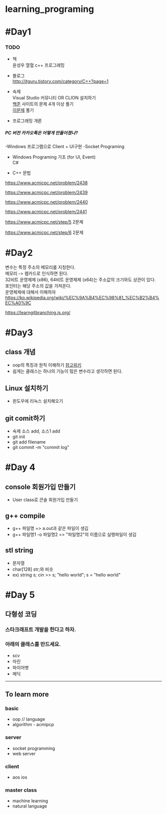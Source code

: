 # learning_programing

# #Day1  

### TODO
* 책   
윤성우 열혈 c++ 프로그래밍  
* 블로그  
http://itguru.tistory.com/category/C++?page=1  
* 숙제  
Visual Studio 커뮤니티 OR CLION 설치하기  
[백준](https://www.acmicpc.net/step/1) 사이트의 문제 4개 이상 풀기  
[이문제](https://www.acmicpc.net/problem/2741) 풀기  


* 프로그래밍 개론  
##### PC 버전 카카오톡은 어떻게 만들어졌나?
-Windows 프로그램으로 Client + UI구현
-Socket Programing

* Windows Programing 기초 (for UI, Event)  
C#

* C++ 문법  

https://www.acmicpc.net/problem/2438  

https://www.acmicpc.net/problem/2439  

https://www.acmicpc.net/problem/2440  

https://www.acmicpc.net/problem/2441  

https://www.acmicpc.net/step/5  2문제  

https://www.acmicpc.net/step/6  2문제  


# #Day2  

 변수는 특정 주소의 메모리를 지칭한다.  
 메모리 -> 램카드로 인식하면 된다.  
 32비트 운영체제 (x86), 64비트 운영체제 (x64)는 주소값의 크기와도 상관이 있다.  
 포인터는 해당 주소의 값을 가져온다.  
 운영체제에 대해서 이해하자   
 https://ko.wikipedia.org/wiki/%EC%9A%B4%EC%98%81_%EC%B2%B4%EC%A0%9C  
 
 https://learngitbranching.js.org/
 
 # #Day3
 
## class 개념  
- oop의 특징과 원칙 이해하기 [참고위키](https://en.wikipedia.org/wiki/Object-oriented_programming)
- 쉽게는 클래스는 하나의 기능이 많은 변수라고 생각하면 된다.

## Linux 설치하기
- 윈도우에 리눅스 설치해오기

## git comit하기
- 숙제 소스 add, 소스1 add
- git init
- git add filename
- git commit -m "commit log"


# #Day 4

## console 회원가입 만들기
- User class로 콘솔 회원가입 만들기

## g++ compile
- g++ 파일명
=> a.out과 같은 파일이 생김
- g++ 파일명1 -o 파일명2
=> "파일명2"의 이름으로 실행파일이 생김

## stl string
- 문자열
- char[128] str;와 비슷
- ex) string s; cin >> s; "hello world"; s = "hello world"

# #Day 5

## 다형성 코딩
### 스타크래프트 개발을 한다고 하자.
### 아래의 클래스를 만드세요.
- scv
- 마린
- 파이어벳
- 메딕

------------------

## To learn more

### basic
- oop // language
- algorithm - acmipcp

### server
- socket programming
- web server

### client
- aos ios

### master class
- machine learning
- natural language








